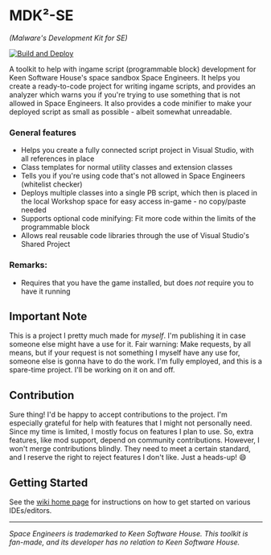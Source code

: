 # MDK²-SE
_(Malware's Development Kit for SE)_

[![Build and Deploy](https://github.com/malware-dev/mdk2/actions/workflows/dotnet.yml/badge.svg?branch=main)](https://github.com/malware-dev/mdk2/actions/workflows/dotnet.yml)

A toolkit to help with ingame script (programmable block) development for Keen Software House's space sandbox Space Engineers. It helps you create a ready-to-code project for writing ingame scripts, and provides an analyzer which warns you if you're trying to use something that is not allowed in Space Engineers. It also provides a code minifier to make your deployed script as small as possible - albeit somewhat unreadable.

### General features
* Helps you create a fully connected script project in Visual Studio, with all references in place
* Class templates for normal utility classes and extension classes
* Tells you if you're using code that's not allowed in Space Engineers (whitelist checker)
* Deploys multiple classes into a single PB script, which then is placed in the local Workshop space for easy access in-game - no copy/paste needed
* Supports optional code minifying: Fit more code within the limits of the programmable block
* Allows real reusable code libraries through the use of Visual Studio's Shared Project

### Remarks:
* Requires that you have the game installed, but does _not_ require you to have it running

## Important Note
This is a project I pretty much made for _myself_. I'm publishing it in case someone else might have a use for it. Fair warning: Make requests, by all means, but if your request is not something I myself have any use for, someone else is gonna have to do the work. I'm fully employed, and this is a spare-time project. I'll be working on it on and off.

## Contribution
Sure thing! I'd be happy to accept contributions to the project. I'm especially grateful for help with features that I might not personally need. Since my time is limited, I mostly focus on features I plan to use. So, extra features, like mod support, depend on community contributions. However, I won't merge contributions blindly. They need to meet a certain standard, and I reserve the right to reject features I don't like. Just a heads-up! 😄

## Getting Started
See the [wiki home page](https://github.com/malforge/mdk2/wiki) for instructions on how to get started on various IDEs/editors.

- - -

_Space Engineers is trademarked to Keen Software House. This toolkit is fan-made, and its developer has no relation to Keen Software House._
